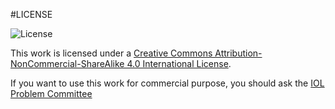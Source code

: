#LICENSE

![License](http://i.creativecommons.org/l/by-nc-sa/4.0/88x31.png)

This work is licensed under a [Creative Commons Attribution-NonCommercial-ShareAlike 4.0 International License](http://creativecommons.org/licenses/by-nc-sa/4.0/).

If you want to use this work for commercial purpose, you should ask the [IOL Problem Committee](pc-chair@ioling.org)